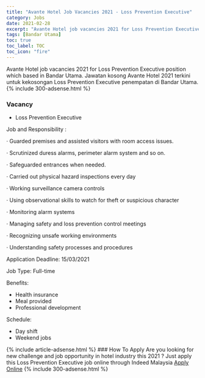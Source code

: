 ```yaml
---
title: "Avante Hotel Job Vacancies 2021 - Loss Prevention Executive" 
category: Jobs 
date: 2021-02-28 
excerpt: "Avante Hotel job vacancies 2021 for Loss Prevention Executive position which based in Bandar Utama. Jawatan kosong Avante Hotel 2021 terkini untuk kekosongan Loss Prevention Executive penempatan di Bandar Utama" 
tags: [Bandar Utama] 
toc: true 
toc_label: TOC 
toc_icon: "fire" 
--- 
```


Avante Hotel job vacancies 2021 for Loss Prevention Executive position which based in Bandar Utama. Jawatan kosong Avante Hotel 2021 terkini untuk kekosongan Loss Prevention Executive penempatan di Bandar Utama. 
{% include 300-adsense.html %} 
### Vacancy 
- Loss Prevention Executive 
<div><p>Job and Responsibility :</p><p>&#183; Guarded premises and assisted visitors with room access issues.</p><p>&#183; Scrutinized duress alarms, perimeter alarm system and so on.</p><p>&#183; Safeguarded entrances when needed.</p><p>&#183; Carried out physical hazard inspections every day</p><p>&#183; Working surveillance camera controls</p><p>&#183; Using observational skills to watch for theft or suspicious character</p><p>&#183; Monitoring alarm systems</p><p>&#183; Managing safety and loss prevention control meetings</p><p>&#183; Recognizing unsafe working environments</p><p>&#183; Understanding safety processes and procedures</p><p>Application Deadline: 15/03/2021</p><p>Job Type: Full-time</p><p>Benefits:</p><ul><li>Health insurance</li><li>Meal provided</li><li>Professional development</li></ul><p>Schedule:</p><ul><li>Day shift</li><li>Weekend jobs</li></ul></div> 
{% include article-adsense.html %} 
### How To Apply 
Are you looking for new challenge and job opportunity in hotel industry this 2021 ?
Just apply this Loss Prevention Executive job online through Indeed Malaysia 
<a href="https://malaysia.indeed.com/viewjob?jk=dd0eaedca607da9b" class="btn btn--info" target="_blank" rel="nofollow noopenner">Apply Online</a> 
{% include 300-adsense.html %} 